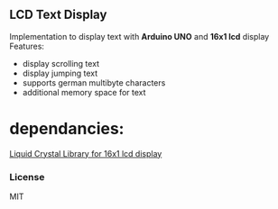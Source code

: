 ## LCD Text Display

Implementation to display text with **Arduino UNO** and **16x1 lcd** display
Features:
* display scrolling text
* display jumping text
* supports german multibyte characters
* additional memory space for text

# dependancies:
[Liquid Crystal Library for 16x1 lcd display](https://github.com/fmalpartida/New-LiquidCrystal)

### License

MIT
